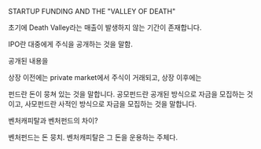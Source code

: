 STARTUP FUNDING AND THE "VALLEY OF DEATH"

초기에 Death Valley라는 매출이 발생하지 않는 기간이 존재합니다. 

IPO란 대중에게 주식을 공개하는 것을 말함. 

공개된 내용을 

상장 이전에는 private market에서 주식이 거래되고, 상장 이후에는 

펀드란 돈이 뭉쳐 있는 것을 말합니다. 공모펀드란 공개된 방식으로 자금을 모집하는 것이고, 사모펀드란 사적인 방식으로 자금을 모집하는 것을 말합니다. 

벤처캐피탈과 벤처펀드의 차이?

벤처펀드는 돈 뭉치. 벤처캐피탈은 그 돈을 운용하는 주체다. 

